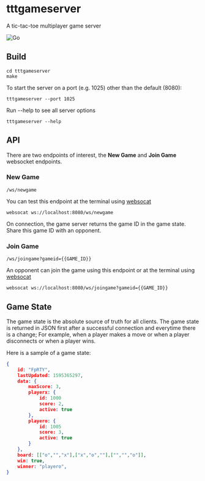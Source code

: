 # tttgameserver
A tic-tac-toe multiplayer game server

![Go](https://github.com/thealamu/tttgameserver/workflows/Go/badge.svg)

## Build
```shell
cd tttgameserver
make
```
To start the server on a port (e.g. 1025) other than the default (8080):
```shell
tttgameserver --port 1025
```
Run --help to see all server options
```shell
tttgameserver --help
```

## API
There are two endpoints of interest, the **New Game** and **Join Game** websocket endpoints.
### New Game
```
/ws/newgame
```
You can test this endpoint at the terminal using [websocat](https://github.com/vi/websocat)
```
websocat ws://localhost:8080/ws/newgame
```
On connection, the game server returns the game ID in the game state. Share this game ID with an opponent.
### Join Game
```
/ws/joingame?gameid={{GAME_ID}}
```
An opponent can join the game using this endpoint or at the terminal using [websocat](https://github.com/vi/websocat)
```
websocat ws://localhost:8080/ws/joingame?gameid={{GAME_ID}}
```

## Game State
The game state is the absolute source of truth for all clients.
The game state is returned in JSON first after a successful connection and everytime there is a change; For example, when a player makes a move or when a player disconnects or when a player wins.

Here is a sample of a game state:
```JSON
{
    id: "FpRTY",
    lastUpdated: 1595365297,
    data: {
        maxScore: 3,
        playerx: {
            id: 1000
            score: 2,
            active: true
        },
        playero: {
            id: 1005
            score: 3,
            active: true
        }
    },
    board: [["o","","x"],["x","o",""],["","","o"]],
    win: true,
    winner: "playero",
}
```